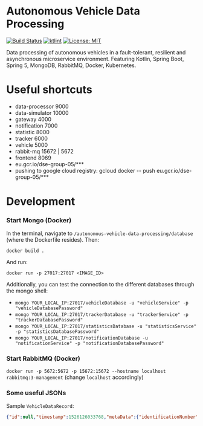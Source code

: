 # Autonomous Vehicle Data Processing
[![Build Status](https://travis-ci.com/fuvidani/autonomous-vehicle-data-processing.svg?token=nWakM5wh7rnyXAfUiELD&branch=master)](https://travis-ci.com/fuvidani/autonomous-vehicle-data-processing) [![ktlint](https://img.shields.io/badge/code%20style-%E2%9D%A4-FF4081.svg)](https://ktlint.github.io/)  [![License: MIT](https://img.shields.io/badge/License-MIT-yellow.svg)](https://opensource.org/licenses/MIT)
 
Data processing of autonomous vehicles in a fault-tolerant, resilient and asynchronous microservice environment. Featuring Kotlin, Spring Boot, Spring 5, MongoDB, RabbitMQ, Docker, Kubernetes.

# Useful shortcuts

* data-processor	9000
* data-simulator	10000
* gateway		4000
* notification	7000
* statistic	8000
* tracker		6000
* vehicle		5000
* rabbit-mq	15672 | 5672 
* frontend 	8069
* eu.gcr.io/dse-group-05/***
* pushing to google cloud registry: gcloud docker -- push eu.gcr.io/dse-group-05/***


# Development

### Start Mongo (Docker)
In the terminal, navigate to `/autonomous-vehicle-data-processing/database` (where the Dockerfile resides).
Then:

`docker build .`

And run:

`docker run -p 27017:27017 <IMAGE_ID>` 

Additionally, you can test the connection to the different databases through
the mongo shell:
- `mongo YOUR_LOCAL_IP:27017/vehicleDatabase -u "vehicleService" -p "vehicleDatabasePassword"`
- `mongo YOUR_LOCAL_IP:27017/trackerDatabase -u "trackerService" -p "trackerDatabasePassword"`
- `mongo YOUR_LOCAL_IP:27017/statisticsDatabase -u "statisticsService" -p "statisticsDatabasePassword"`
- `mongo YOUR_LOCAL_IP:27017/notificationDatabase -u "notificationService" -p "notificationDatabasePassword"`

### Start RabbitMQ (Docker)
`docker run -p 5672:5672 -p 15672:15672 --hostname localhost rabbitmq:3-management` (change `localhost` accordingly)


### Some useful JSONs
Sample `VehicleDataRecord`:
```json
{"id":null,"timestamp":1526126033768,"metaData":{"identificationNumber":"JH4DB8590SS001561","model":"1995 Acura Integra"},"sensorInformation":{"location":{"lat":0.0,"lon":0.0},"proximityInformation":{"distanceToVehicleFrontInCm":0.0,"distanceToVehicleBehindInCm":0.0},"passengers":4,"speed":50.0},"eventInformation":"NONE"}
```


